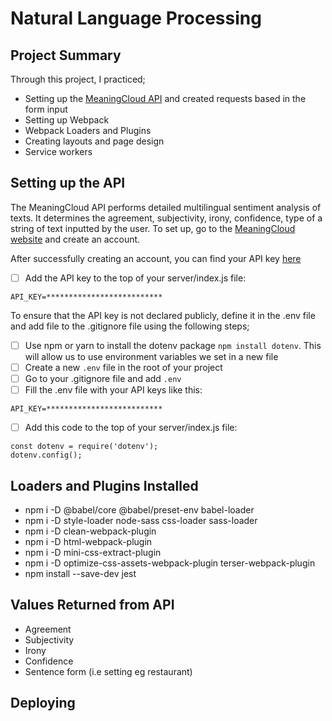 # Natural Language Processing

## Project Summary

Through this project, I practiced;

- Setting up the [MeaningCloud API](https://www.meaningcloud.com/developer/sentiment-analysis) and created requests based in the form input
- Setting up Webpack
- Webpack Loaders and Plugins
- Creating layouts and page design
- Service workers

## Setting up the API

The MeaningCloud API performs detailed multilingual sentiment analysis of texts. It determines the agreement, subjectivity, irony, confidence, type of a string of text inputted by the user. To set up, go to the [MeaningCloud website](https://www.meaningcloud.com/developer/create-account) and create an account.

After successfully creating an account, you can find your API key [here](https://www.meaningcloud.com/developer/account/subscriptions)

- [ ] Add the API key to the top of your server/index.js file:
```
API_KEY=**************************
```

To ensure that the API key is not declared publicly, define it in the .env file and add file to the .gitignore file using the following steps;


- [ ] Use npm or yarn to install the dotenv package `npm install dotenv`. This will allow us to use environment variables we set in a new file
- [ ] Create a new `.env` file in the root of your project
- [ ] Go to your .gitignore file and add `.env` 
- [ ] Fill the .env file with your API keys like this:

```
API_KEY=**************************
```

- [ ] Add this code to the top of your server/index.js file:
```
const dotenv = require('dotenv');
dotenv.config();
```
## Loaders and Plugins Installed
- npm i -D @babel/core @babel/preset-env babel-loader
- npm i -D style-loader node-sass css-loader sass-loader
- npm i -D clean-webpack-plugin
- npm i -D html-webpack-plugin
- npm i -D mini-css-extract-plugin
- npm i -D optimize-css-assets-webpack-plugin terser-webpack-plugin
- npm install --save-dev jest

## Values Returned from API 
- Agreement 
- Subjectivity
- Irony
- Confidence
- Sentence form (i.e setting eg restaurant)


## Deploying

